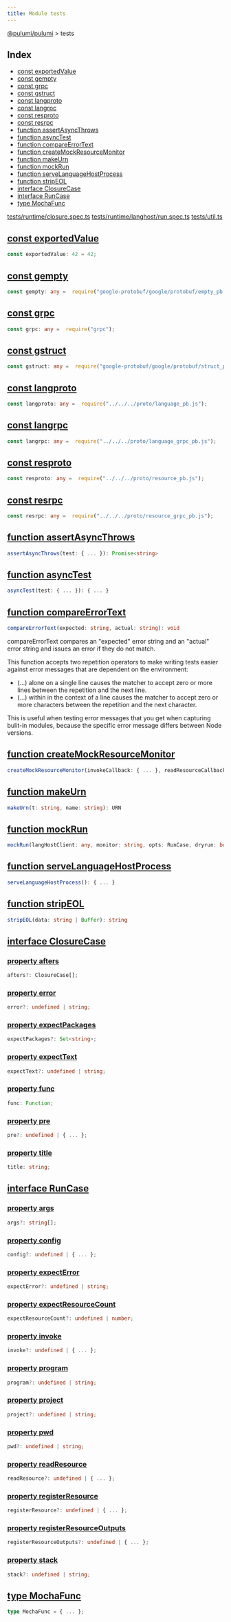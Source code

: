 ```yaml
---
title: Module tests
---
```


<a href="../index.html">@pulumi/pulumi</a> &gt; tests

<h2 class="pdoc-module-header">Index</h2>

* <a href="#exportedValue">const exportedValue</a>
* <a href="#gempty">const gempty</a>
* <a href="#grpc">const grpc</a>
* <a href="#gstruct">const gstruct</a>
* <a href="#langproto">const langproto</a>
* <a href="#langrpc">const langrpc</a>
* <a href="#resproto">const resproto</a>
* <a href="#resrpc">const resrpc</a>
* <a href="#assertAsyncThrows">function assertAsyncThrows</a>
* <a href="#asyncTest">function asyncTest</a>
* <a href="#compareErrorText">function compareErrorText</a>
* <a href="#createMockResourceMonitor">function createMockResourceMonitor</a>
* <a href="#makeUrn">function makeUrn</a>
* <a href="#mockRun">function mockRun</a>
* <a href="#serveLanguageHostProcess">function serveLanguageHostProcess</a>
* <a href="#stripEOL">function stripEOL</a>
* <a href="#ClosureCase">interface ClosureCase</a>
* <a href="#RunCase">interface RunCase</a>
* <a href="#MochaFunc">type MochaFunc</a>

<a href="https://github.com/pulumi/pulumi/blob/master/sdk/nodejs/tests/runtime/closure.spec.ts">tests/runtime/closure.spec.ts</a> <a href="https://github.com/pulumi/pulumi/blob/master/sdk/nodejs/tests/runtime/langhost/run.spec.ts">tests/runtime/langhost/run.spec.ts</a> <a href="https://github.com/pulumi/pulumi/blob/master/sdk/nodejs/tests/util.ts">tests/util.ts</a> 


<h2 class="pdoc-module-header" id="exportedValue">
<a class="pdoc-member-name" href="https://github.com/pulumi/pulumi/blob/master/sdk/nodejs/tests/runtime/closure.spec.ts#L34">const exportedValue</a>
</h2>

```typescript
const exportedValue: 42 = 42;
```

<h2 class="pdoc-module-header" id="gempty">
<a class="pdoc-member-name" href="https://github.com/pulumi/pulumi/blob/master/sdk/nodejs/tests/runtime/langhost/run.spec.ts#L22">const gempty</a>
</h2>

```typescript
const gempty: any =  require("google-protobuf/google/protobuf/empty_pb.js");
```

<h2 class="pdoc-module-header" id="grpc">
<a class="pdoc-member-name" href="https://github.com/pulumi/pulumi/blob/master/sdk/nodejs/tests/runtime/langhost/run.spec.ts#L24">const grpc</a>
</h2>

```typescript
const grpc: any =  require("grpc");
```

<h2 class="pdoc-module-header" id="gstruct">
<a class="pdoc-member-name" href="https://github.com/pulumi/pulumi/blob/master/sdk/nodejs/tests/runtime/langhost/run.spec.ts#L23">const gstruct</a>
</h2>

```typescript
const gstruct: any =  require("google-protobuf/google/protobuf/struct_pb.js");
```

<h2 class="pdoc-module-header" id="langproto">
<a class="pdoc-member-name" href="https://github.com/pulumi/pulumi/blob/master/sdk/nodejs/tests/runtime/langhost/run.spec.ts#L26">const langproto</a>
</h2>

```typescript
const langproto: any =  require("../../../proto/language_pb.js");
```

<h2 class="pdoc-module-header" id="langrpc">
<a class="pdoc-member-name" href="https://github.com/pulumi/pulumi/blob/master/sdk/nodejs/tests/runtime/langhost/run.spec.ts#L25">const langrpc</a>
</h2>

```typescript
const langrpc: any =  require("../../../proto/language_grpc_pb.js");
```

<h2 class="pdoc-module-header" id="resproto">
<a class="pdoc-member-name" href="https://github.com/pulumi/pulumi/blob/master/sdk/nodejs/tests/runtime/langhost/run.spec.ts#L28">const resproto</a>
</h2>

```typescript
const resproto: any =  require("../../../proto/resource_pb.js");
```

<h2 class="pdoc-module-header" id="resrpc">
<a class="pdoc-member-name" href="https://github.com/pulumi/pulumi/blob/master/sdk/nodejs/tests/runtime/langhost/run.spec.ts#L27">const resrpc</a>
</h2>

```typescript
const resrpc: any =  require("../../../proto/resource_grpc_pb.js");
```

<h2 class="pdoc-module-header" id="assertAsyncThrows">
<a class="pdoc-member-name" href="https://github.com/pulumi/pulumi/blob/master/sdk/nodejs/tests/util.ts#L40">function assertAsyncThrows</a>
</h2>

```typescript
assertAsyncThrows(test: { ... }): Promise<string>
```

<h2 class="pdoc-module-header" id="asyncTest">
<a class="pdoc-member-name" href="https://github.com/pulumi/pulumi/blob/master/sdk/nodejs/tests/util.ts#L21">function asyncTest</a>
</h2>

```typescript
asyncTest(test: { ... }): { ... }
```

<h2 class="pdoc-module-header" id="compareErrorText">
<a class="pdoc-member-name" href="https://github.com/pulumi/pulumi/blob/master/sdk/nodejs/tests/runtime/closure.spec.ts#L4780">function compareErrorText</a>
</h2>

```typescript
compareErrorText(expected: string, actual: string): void
```


compareErrorText compares an "expected" error string and an "actual" error string
and issues an error if they do not match.

This function accepts two repetition operators to make writing tests easier against
error messages that are dependent on the environment:

 * (...) alone on a single line causes the matcher to accept zero or more lines
   between the repetition and the next line.
 * (...) within in the context of a line causes the matcher to accept zero or more characters
   between the repetition and the next character.

This is useful when testing error messages that you get when capturing bulit-in modules,
because the specific error message differs between Node versions.
<h2 class="pdoc-module-header" id="createMockResourceMonitor">
<a class="pdoc-member-name" href="https://github.com/pulumi/pulumi/blob/master/sdk/nodejs/tests/runtime/langhost/run.spec.ts#L543">function createMockResourceMonitor</a>
</h2>

```typescript
createMockResourceMonitor(invokeCallback: { ... }, readResourceCallback: { ... }, registerResourceCallback: { ... }, registerResourceOutputsCallback: { ... }): { ... }
```

<h2 class="pdoc-module-header" id="makeUrn">
<a class="pdoc-member-name" href="https://github.com/pulumi/pulumi/blob/master/sdk/nodejs/tests/runtime/langhost/run.spec.ts#L48">function makeUrn</a>
</h2>

```typescript
makeUrn(t: string, name: string): URN
```

<h2 class="pdoc-module-header" id="mockRun">
<a class="pdoc-member-name" href="https://github.com/pulumi/pulumi/blob/master/sdk/nodejs/tests/runtime/langhost/run.spec.ts#L509">function mockRun</a>
</h2>

```typescript
mockRun(langHostClient: any, monitor: string, opts: RunCase, dryrun: boolean): Promise<string | undefined>
```

<h2 class="pdoc-module-header" id="serveLanguageHostProcess">
<a class="pdoc-member-name" href="https://github.com/pulumi/pulumi/blob/master/sdk/nodejs/tests/runtime/langhost/run.spec.ts#L561">function serveLanguageHostProcess</a>
</h2>

```typescript
serveLanguageHostProcess(): { ... }
```

<h2 class="pdoc-module-header" id="stripEOL">
<a class="pdoc-member-name" href="https://github.com/pulumi/pulumi/blob/master/sdk/nodejs/tests/runtime/langhost/run.spec.ts#L594">function stripEOL</a>
</h2>

```typescript
stripEOL(data: string | Buffer): string
```

<h2 class="pdoc-module-header" id="ClosureCase">
<a class="pdoc-member-name" href="https://github.com/pulumi/pulumi/blob/master/sdk/nodejs/tests/runtime/closure.spec.ts#L24">interface ClosureCase</a>
</h2>
<h3 class="pdoc-member-header">
<a class="pdoc-child-name" href="https://github.com/pulumi/pulumi/blob/master/sdk/nodejs/tests/runtime/closure.spec.ts#L31">property afters</a>
</h3>

```typescript
afters?: ClosureCase[];
```

<h3 class="pdoc-member-header">
<a class="pdoc-child-name" href="https://github.com/pulumi/pulumi/blob/master/sdk/nodejs/tests/runtime/closure.spec.ts#L30">property error</a>
</h3>

```typescript
error?: undefined | string;
```

<h3 class="pdoc-member-header">
<a class="pdoc-child-name" href="https://github.com/pulumi/pulumi/blob/master/sdk/nodejs/tests/runtime/closure.spec.ts#L29">property expectPackages</a>
</h3>

```typescript
expectPackages?: Set<string>;
```

<h3 class="pdoc-member-header">
<a class="pdoc-child-name" href="https://github.com/pulumi/pulumi/blob/master/sdk/nodejs/tests/runtime/closure.spec.ts#L28">property expectText</a>
</h3>

```typescript
expectText?: undefined | string;
```

<h3 class="pdoc-member-header">
<a class="pdoc-child-name" href="https://github.com/pulumi/pulumi/blob/master/sdk/nodejs/tests/runtime/closure.spec.ts#L27">property func</a>
</h3>

```typescript
func: Function;
```

<h3 class="pdoc-member-header">
<a class="pdoc-child-name" href="https://github.com/pulumi/pulumi/blob/master/sdk/nodejs/tests/runtime/closure.spec.ts#L25">property pre</a>
</h3>

```typescript
pre?: undefined | { ... };
```

<h3 class="pdoc-member-header">
<a class="pdoc-child-name" href="https://github.com/pulumi/pulumi/blob/master/sdk/nodejs/tests/runtime/closure.spec.ts#L26">property title</a>
</h3>

```typescript
title: string;
```

<h2 class="pdoc-module-header" id="RunCase">
<a class="pdoc-member-name" href="https://github.com/pulumi/pulumi/blob/master/sdk/nodejs/tests/runtime/langhost/run.spec.ts#L30">interface RunCase</a>
</h2>
<h3 class="pdoc-member-header">
<a class="pdoc-child-name" href="https://github.com/pulumi/pulumi/blob/master/sdk/nodejs/tests/runtime/langhost/run.spec.ts#L35">property args</a>
</h3>

```typescript
args?: string[];
```

<h3 class="pdoc-member-header">
<a class="pdoc-child-name" href="https://github.com/pulumi/pulumi/blob/master/sdk/nodejs/tests/runtime/langhost/run.spec.ts#L36">property config</a>
</h3>

```typescript
config?: undefined | { ... };
```

<h3 class="pdoc-member-header">
<a class="pdoc-child-name" href="https://github.com/pulumi/pulumi/blob/master/sdk/nodejs/tests/runtime/langhost/run.spec.ts#L37">property expectError</a>
</h3>

```typescript
expectError?: undefined | string;
```

<h3 class="pdoc-member-header">
<a class="pdoc-child-name" href="https://github.com/pulumi/pulumi/blob/master/sdk/nodejs/tests/runtime/langhost/run.spec.ts#L38">property expectResourceCount</a>
</h3>

```typescript
expectResourceCount?: undefined | number;
```

<h3 class="pdoc-member-header">
<a class="pdoc-child-name" href="https://github.com/pulumi/pulumi/blob/master/sdk/nodejs/tests/runtime/langhost/run.spec.ts#L39">property invoke</a>
</h3>

```typescript
invoke?: undefined | { ... };
```

<h3 class="pdoc-member-header">
<a class="pdoc-child-name" href="https://github.com/pulumi/pulumi/blob/master/sdk/nodejs/tests/runtime/langhost/run.spec.ts#L34">property program</a>
</h3>

```typescript
program?: undefined | string;
```

<h3 class="pdoc-member-header">
<a class="pdoc-child-name" href="https://github.com/pulumi/pulumi/blob/master/sdk/nodejs/tests/runtime/langhost/run.spec.ts#L31">property project</a>
</h3>

```typescript
project?: undefined | string;
```

<h3 class="pdoc-member-header">
<a class="pdoc-child-name" href="https://github.com/pulumi/pulumi/blob/master/sdk/nodejs/tests/runtime/langhost/run.spec.ts#L33">property pwd</a>
</h3>

```typescript
pwd?: undefined | string;
```

<h3 class="pdoc-member-header">
<a class="pdoc-child-name" href="https://github.com/pulumi/pulumi/blob/master/sdk/nodejs/tests/runtime/langhost/run.spec.ts#L40">property readResource</a>
</h3>

```typescript
readResource?: undefined | { ... };
```

<h3 class="pdoc-member-header">
<a class="pdoc-child-name" href="https://github.com/pulumi/pulumi/blob/master/sdk/nodejs/tests/runtime/langhost/run.spec.ts#L42">property registerResource</a>
</h3>

```typescript
registerResource?: undefined | { ... };
```

<h3 class="pdoc-member-header">
<a class="pdoc-child-name" href="https://github.com/pulumi/pulumi/blob/master/sdk/nodejs/tests/runtime/langhost/run.spec.ts#L44">property registerResourceOutputs</a>
</h3>

```typescript
registerResourceOutputs?: undefined | { ... };
```

<h3 class="pdoc-member-header">
<a class="pdoc-child-name" href="https://github.com/pulumi/pulumi/blob/master/sdk/nodejs/tests/runtime/langhost/run.spec.ts#L32">property stack</a>
</h3>

```typescript
stack?: undefined | string;
```

<h2 class="pdoc-module-header" id="MochaFunc">
<a class="pdoc-member-name" href="https://github.com/pulumi/pulumi/blob/master/sdk/nodejs/tests/util.ts#L17">type MochaFunc</a>
</h2>

```typescript
type MochaFunc = { ... };
```

